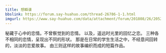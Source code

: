 ```yaml
---
title: 想瞬谱
bbslink: https://forum.say-huahuo.com/thread-26786-1-1.html
imgurl: https://www.say-huahuo.com/data/attachment/forum/201808/26/205256y7jzri2jk3wkjjoj.png
---
```


秘藏于心中的恋情。不曾察觉到的恋情。
以及，遥远时光里的回忆之恋。
三种各不相同的恋情，呈现出不同的形状。
那是在日常的学生生活之中，不经意间回转的，淡淡的恋爱故事。
由三则这样的故事编织而成的短篇作品。<!--more-->
